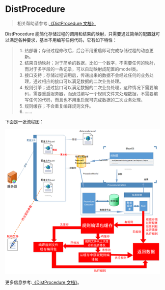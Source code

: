 # DistProcedure

> 相关帮助请参考:[《DistProcedure 文档》](https://distchen.gitbooks.io/distprocedure/content/)

DistProcedure 能简化存储过程的调用和结果的映射，只需要通过简单的配置就可以满足各种要求，基本不用编写任何代码，它有如下特性：
> 1. 热部署；存储过程修改后，后台不用重启即可完成存储过程的动态更新。
> 2. 结果自动映射；对于简单的数据，比如一个数字，不需要任何的映射，而对于多字段的一条记录，可以自动映射成配置的model类。
> 3. 接口支持；存储过程调用后，传递出来的数据不会经过任何的业务处理，通过相应的接口可以满足数据的二次业务处理。
> 4. 规则引擎；通过接口可以满足数据的二次业务处理，这种情况下需要编码，需要重启服务器，而通过编写一个规则文件来处理数据，不需要编写任何的代码，而且也不用重启就可完成数据的二次业务处理。
> 5. 规则缓存；不会重复编译规则文件。
> 6. ......

下面是一张流程图：

![demo](https://raw.githubusercontent.com/DistChen/distprocedure/master/docs/images/distprocedure.png)


更多信息参考:[《DistProcedure 文档》](https://distchen.gitbooks.io/distprocedure/content/)。

